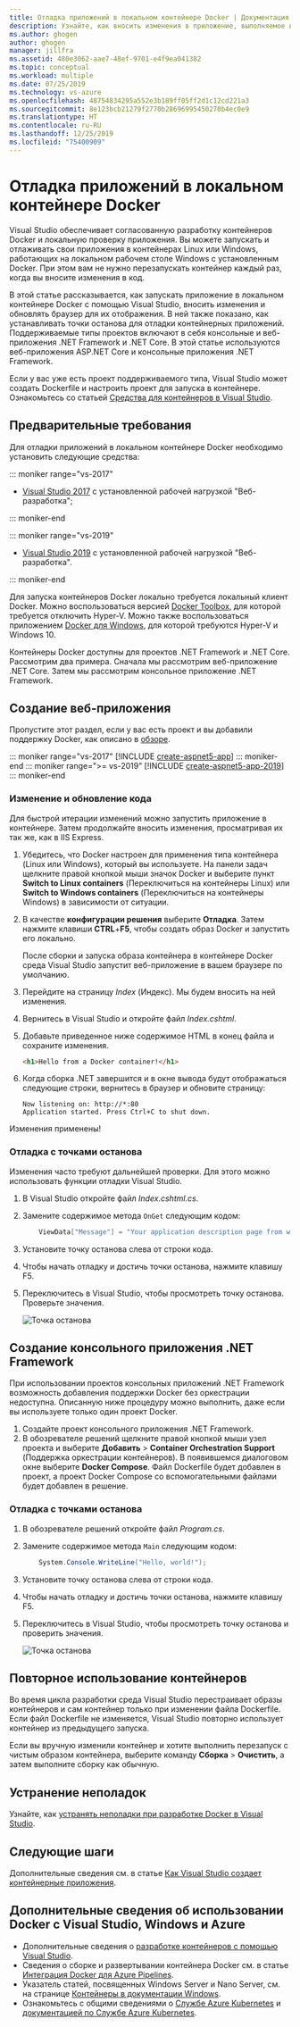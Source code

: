 ```yaml
---
title: Отладка приложений в локальном контейнере Docker | Документация Майкрософт
description: Узнайте, как вносить изменения в приложение, выполняемое в локальном контейнере Docker, обновлять контейнер с помощью функций правки и обновления, а также устанавливать точки останова.
ms.author: ghogen
author: ghogen
manager: jillfra
ms.assetid: 480e3062-aae7-48ef-9701-e4f9ea041382
ms.topic: conceptual
ms.workload: multiple
ms.date: 07/25/2019
ms.technology: vs-azure
ms.openlocfilehash: 48754834295a552e3b189ff05ff2d1c12cd221a3
ms.sourcegitcommit: 8e123bcb21279f2770b28696995450270b4ec0e9
ms.translationtype: HT
ms.contentlocale: ru-RU
ms.lasthandoff: 12/25/2019
ms.locfileid: "75400909"
---
```

# <a name="debug-apps-in-a-local-docker-container"></a>Отладка приложений в локальном контейнере Docker

Visual Studio обеспечивает согласованную разработку контейнеров Docker и локальную проверку приложения. Вы можете запускать и отлаживать свои приложения в контейнерах Linux или Windows, работающих на локальном рабочем столе Windows с установленным Docker. При этом вам не нужно перезапускать контейнер каждый раз, когда вы вносите изменения в код.

В этой статье рассказывается, как запускать приложение в локальном контейнере Docker с помощью Visual Studio, вносить изменения и обновлять браузер для их отображения. В ней также показано, как устанавливать точки останова для отладки контейнерных приложений. Поддерживаемые типы проектов включают в себя консольные и веб-приложения .NET Framework и .NET Core. В этой статье используются веб-приложения ASP.NET Core и консольные приложения .NET Framework.

Если у вас уже есть проект поддерживаемого типа, Visual Studio может создать Dockerfile и настроить проект для запуска в контейнере. Ознакомьтесь со статьей [Средства для контейнеров в Visual Studio](overview.md).

## <a name="prerequisites"></a>Предварительные требования

Для отладки приложений в локальном контейнере Docker необходимо установить следующие средства:

::: moniker range="vs-2017"

* [Visual Studio 2017](https://visualstudio.microsoft.com/vs/older-downloads/?utm_medium=microsoft&utm_source=docs.microsoft.com&utm_campaign=vs+2017+download) с установленной рабочей нагрузкой "Веб-разработка";

::: moniker-end

::: moniker range="vs-2019"

* [Visual Studio 2019](https://visualstudio.microsoft.com/downloads) с установленной рабочей нагрузкой "Веб-разработка".

::: moniker-end

Для запуска контейнеров Docker локально требуется локальный клиент Docker. Можно воспользоваться версией [Docker Toolbox](https://www.docker.com/products/docker-toolbox), для которой требуется отключить Hyper-V. Можно также воспользоваться приложением [Docker для Windows](https://www.docker.com/get-docker), для которой требуются Hyper-V и Windows 10.

Контейнеры Docker доступны для проектов .NET Framework и .NET Core. Рассмотрим два примера. Сначала мы рассмотрим веб-приложение .NET Core. Затем мы рассмотрим консольное приложение .NET Framework.

## <a name="create-a-web-app"></a>Создание веб-приложения

Пропустите этот раздел, если у вас есть проект и вы добавили поддержку Docker, как описано в [обзоре](overview.md).

::: moniker range="vs-2017"
[!INCLUDE [create-aspnet5-app](../azure/includes/create-aspnet5-app.md)]
::: moniker-end
::: moniker range=">= vs-2019"
[!INCLUDE [create-aspnet5-app-2019](../azure/includes/vs-2019/create-aspnet5-app-2019.md)]
::: moniker-end

### <a name="edit-your-code-and-refresh"></a>Изменение и обновление кода

Для быстрой итерации изменений можно запустить приложение в контейнере. Затем продолжайте вносить изменения, просматривая их так же, как в IIS Express.

1. Убедитесь, что Docker настроен для применения типа контейнера (Linux или Windows), который вы используете. На панели задач щелкните правой кнопкой мыши значок Docker и выберите пункт **Switch to Linux containers** (Переключиться на контейнеры Linux) или **Switch to Windows containers** (Переключиться на контейнеры Windows) в зависимости от ситуации.

1. В качестве **конфигурации решения** выберите **Отладка**. Затем нажмите клавиши **CTRL**+**F5**, чтобы создать образ Docker и запустить его локально.

    После сборки и запуска образа контейнера в контейнере Docker среда Visual Studio запустит веб-приложение в вашем браузере по умолчанию.

1. Перейдите на страницу *Index* (Индекс). Мы будем вносить на ней изменения.
1. Вернитесь в Visual Studio и откройте файл *Index.cshtml*.
1. Добавьте приведенное ниже содержимое HTML в конец файла и сохраните изменения.

    ```html
    <h1>Hello from a Docker container!</h1>
    ```

1. Когда сборка .NET завершится и в окне вывода будут отображаться следующие строки, вернитесь в браузер и обновите страницу:

   ```output
   Now listening on: http://*:80
   Application started. Press Ctrl+C to shut down.
   ```

Изменения применены!

### <a name="debug-with-breakpoints"></a>Отладка с точками останова

Изменения часто требуют дальнейшей проверки. Для этого можно использовать функции отладки Visual Studio.

1. В Visual Studio откройте файл *Index.cshtml.cs*.
2. Замените содержимое метода `OnGet` следующим кодом:

   ```csharp
       ViewData["Message"] = "Your application description page from within a container";
   ```

3. Установите точку останова слева от строки кода.
4. Чтобы начать отладку и достичь точки останова, нажмите клавишу F5.
5. Переключитесь в Visual Studio, чтобы просмотреть точку останова. Проверьте значения.

   ![Точка останова](media/edit-and-refresh/breakpoint.png)

## <a name="create-a-net-framework-console-app"></a>Создание консольного приложения .NET Framework

При использовании проектов консольных приложений .NET Framework возможность добавления поддержки Docker без оркестрации недоступна. Описанную ниже процедуру можно выполнить, даже если вы используете только один проект Docker.

1. Создайте проект консольного приложения .NET Framework.
1. В обозревателе решений щелкните правой кнопкой мыши узел проекта и выберите **Добавить** > **Container Orchestration Support** (Поддержка оркестрации контейнеров).  В появившемся диалоговом окне выберите **Docker Compose**. Файл Dockerfile будет добавлен в проект, а проект Docker Compose со вспомогательными файлами будет добавлен в решение.

### <a name="debug-with-breakpoints"></a>Отладка с точками останова

1. В обозревателе решений откройте файл *Program.cs*.
2. Замените содержимое метода `Main` следующим кодом:

   ```csharp
       System.Console.WriteLine("Hello, world!");
   ```

3. Установите точку останова слева от строки кода.
4. Чтобы начать отладку и достичь точки останова, нажмите клавишу F5.
5. Переключитесь в Visual Studio, чтобы просмотреть точку останова и проверить значения.

   ![Точка останова](media/edit-and-refresh/breakpoint-console.png)

## <a name="container-reuse"></a>Повторное использование контейнеров

Во время цикла разработки среда Visual Studio перестраивает образы контейнеров и сам контейнер только при изменении файла Dockerfile. Если файл Dockerfile не изменяется, Visual Studio повторно использует контейнер из предыдущего запуска.

Если вы вручную изменили контейнер и хотите выполнить перезапуск с чистым образом контейнера, выберите команду **Сборка** > **Очистить**, а затем выполните сборку как обычную.

## <a name="troubleshoot"></a>Устранение неполадок

Узнайте, как [устранять неполадки при разработке Docker в Visual Studio](troubleshooting-docker-errors.md).

## <a name="next-steps"></a>Следующие шаги

Дополнительные сведения см. в статье [Как Visual Studio создает контейнерные приложения](container-build.md).

## <a name="more-about-docker-with-visual-studio-windows-and-azure"></a>Дополнительные сведения об использовании Docker с Visual Studio, Windows и Azure

* Дополнительные сведения о [разработке контейнеров с помощью Visual Studio](/visualstudio/containers).
* Сведения о сборке и развертывании контейнера Docker см. в статье [Интеграция Docker для Azure Pipelines](https://aka.ms/dockertoolsforvsts).
* Указатель статей, посвященных Windows Server и Nano Server, см. на странице [Контейнеры в документации Windows](https://aka.ms/containers).
* Ознакомьтесь с общими сведениями о [Службе Azure Kubernetes](https://azure.microsoft.com/services/kubernetes-service/) и [документацией по Службе Azure Kubernetes](/azure/aks).
